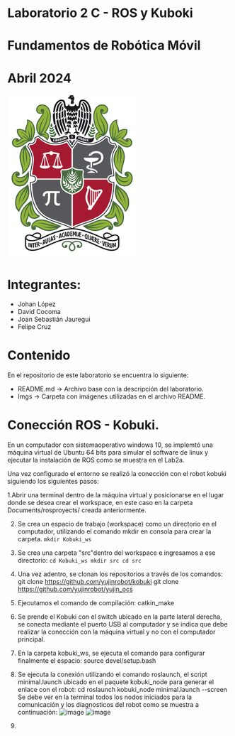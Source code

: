 # Laboratorio 2 C - ROS y Kuboki
# Fundamentos de Robótica Móvil
# Abril 2024
![](./Imgs/ESCUDO.png)

# Integrantes:
- Johan López
- David Cocoma
- Joan Sebastián Jauregui
- Felipe Cruz

# Contenido
En el repositorio de este laboratorio se encuentra lo siguiente:
- README.md -> Archivo base con la descripción del laboratorio.
- Imgs -> Carpeta con imágenes utilizadas en el archivo README.

# Conección ROS - Kobuki.

En un computador con sistemaoperativo windows 10, se implemtó una máquina virtual de Ubuntu 64 bits para simular el software de linux y ejecutar la instalación de ROS como se muestra en el Lab2a.

Una vez configurado el entorno se realizó la conección con el robot kobuki siguiendo los siguientes pasos:
  
  1.Abrir una terminal dentro de la máquina virtual y posicionarse en el lugar donde se desea crear el workspace, en este caso en la carpeta Documents/rosproyects/ creada anteriormente.
  
  2. Se crea un espacio de trabajo (workspace) como un directorio en el computador, utilizando el comando mkdir en consola para crear la carpeta.
  `mkdir Kobuki_ws`
  
  4. Se crea una carpeta "src"dentro del workspace e ingresamos a ese directorio:
    ```
    cd Kobuki_ws
    mkdir src
    cd src
    ```
  
  6. Una vez adentro, se clonan los repositorios a través de los comandos:
    git clone https://github.com/yujinrobot/kobuki
    git clone https://github.com/yujinrobot/yujin_ocs
  
  7. Ejecutamos el comando de compilación:
    catkin_make
  
  8. Se prende el Kobuki con el switch ubicado en la parte lateral derecha, se conecta mediante el puerto USB al computador y se indica que debe realizar la conección con la máquina virtual y no con el computador principal.
  
  9. En la carpeta kobuki_ws, se ejecuta el comando para configurar finalmente el espacio:
    source devel/setup.bash
  
  10. Se ejecuta la conexión utilizando el comando roslaunch, el script minimal.launch ubicado en el paquete kobuki_node para generar el enlace con el robot:
    cd
    roslaunch kobuki_node minimal.launch --screen
  Se debe ver en la terminal todos los nodos iniciados para la comunicación y los diagnosticos del robot como se muestra a continuación:
  ![image](https://github.com/dcocoma/FRM-G5/assets/73080388/9df0796f-1e71-4192-931e-3fd6dcafa30c)
  ![image](https://github.com/dcocoma/FRM-G5/assets/73080388/b900cc96-2108-4282-9fbf-ca1bae065f28)

  11. 
